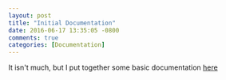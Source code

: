 ```yaml
---
layout: post
title: "Initial Documentation"
date: 2016-06-17 13:35:05 -0800
comments: true
categories: [Documentation]
---
```

It isn't much, but I put together some basic documentation [here](/docs)